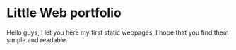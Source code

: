 # Little Web portfolio

Hello guys, I let you here my first static webpages, I hope that you find them simple and readable.
